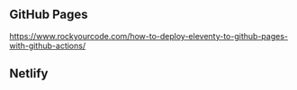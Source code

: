 
## GitHub Pages
https://www.rockyourcode.com/how-to-deploy-eleventy-to-github-pages-with-github-actions/

## Netlify

